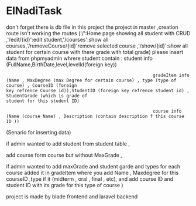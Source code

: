 # ElNadiTask
don't forget there is db file in this project 
the project in master ,creation route isn't working 
the routes ('/':Home page showing all student with CRUD ,'/edit/{id}':edit student,'/courses':show all courses,'/removeCourse/{id}'remove selected course ,'/show/{id}':show all student for certain course with there grade with total grade)
please insert data from phpmyadmin whrere student contain : student info (FullName,BirthDate,level,levelId(foreign key))
                                                            
                                                            gradeItem info (Name , MaxDegree (max Degree for certain course) , type (type of course) , CourseID (foreign                                                                key refrence Course id)),StudentID (foreign key refrence student id) , StudentGrade (which is grade of                                                                    student for this student ID)
                                                            
                                                            course info (Name (course Name) , Description (contain description f this course ID ))
                                                            
(Senario for inserting data)

if admin wanted to add student  from student table ,

add course form course but without MaxGrade , 

if admin wanted to add maxGrade and student garde and types for each course added it in gradeItem where you add Name , Maxdegree for this courseID ,type if it (midterm , oral , final , etc), and add course ID and student ID with its grade for this type of course )

project is made by blade frontend and laravel backend
